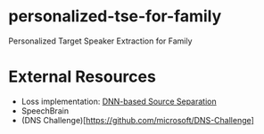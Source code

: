 # personalized-tse-for-family
Personalized Target Speaker Extraction for Family

# External Resources
- Loss implementation: [DNN-based Source Separation](https://github.com/tky823/DNN-based_source_separation/tree/main)
- SpeechBrain
- (DNS Challenge)[https://github.com/microsoft/DNS-Challenge]
